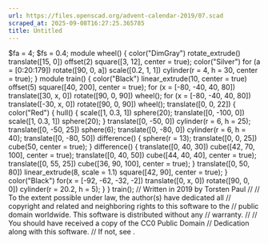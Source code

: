 ```yaml
---
url: https://files.openscad.org/advent-calendar-2019/07.scad
scraped_at: 2025-09-08T16:27:25.365785
title: Untitled
---
```


$fa = 4; $fs = 0.4; module wheel() { color("DimGray") rotate_extrude()
translate([15, 0]) offset(2) square([3, 12], center = true); color("Silver")
for (a = [0:20:179]) rotate([90, 0, a]) scale([0.2, 1, 1]) cylinder(r = 4, h =
30, center = true); } module train() { color("Black") linear_extrude(10,
center = true) offset(5) square([40, 200], center = true); for (x = [-80, -40,
40, 80]) translate([30, x, 0]) rotate([90, 0, 90]) wheel(); for (x = [-80,
-40, 40, 80]) translate([-30, x, 0]) rotate([90, 0, 90]) wheel();
translate([0, 0, 22]) { color("Red") { hull() { scale([1, 0.3, 1]) sphere(20);
translate([0, -100, 0]) scale([1, 0.3, 1]) sphere(20); } translate([0, -50,
0]) cylinder(r = 6, h = 25); translate([0, -50, 25]) sphere(6); translate([0,
-80, 0]) cylinder(r = 6, h = 40); translate([0, -80, 50]) difference() {
sphere(r = 13); translate([0, 0, 25]) cube(50, center = true); } difference()
{ translate([0, 40, 30]) cube([42, 70, 100], center = true); translate([0, 40,
50]) cube([44, 40, 40], center = true); translate([0, 55, 25]) cube([36, 90,
100], center = true); } translate([0, 50, 80]) linear_extrude(8, scale = 1.1)
square([42, 90], center = true); } color("Black") for(x = [-92, -62, -32, -2])
translate([0, x, 0]) rotate([90, 0, 0]) cylinder(r = 20.2, h = 5); } }
train(); // Written in 2019 by Torsten Paul  // // To the extent possible
under law, the author(s) have dedicated all // copyright and related and
neighboring rights to this software to the // public domain worldwide. This
software is distributed without any // warranty. // // You should have
received a copy of the CC0 Public Domain // Dedication along with this
software. // If not, see .

